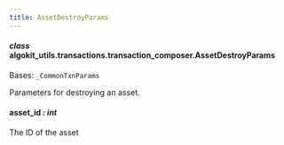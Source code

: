 ```yaml
---
title: AssetDestroyParams
---
```

#### *class* algokit_utils.transactions.transaction_composer.AssetDestroyParams

Bases: `_CommonTxnParams`

Parameters for destroying an asset.

#### asset_id *: int*

The ID of the asset